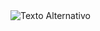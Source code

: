 <img src="https://res.cloudinary.com/doo1vjjqi/image/upload/v1718416361/Home_gtgtaf.png" alt="Texto Alternativo">

